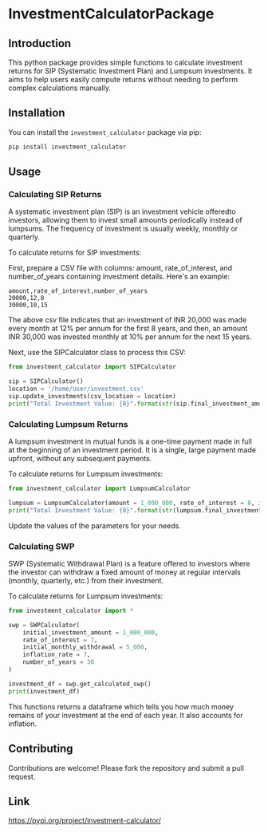 # InvestmentCalculatorPackage
## Introduction

This python package provides simple functions to calculate investment returns for SIP (Systematic Investment Plan) and Lumpsum investments. It aims to help users easily compute returns without needing to perform complex calculations manually.

## Installation

You can install the `investment_calculator` package via pip:

```bash
pip install investment_calculator
```

## Usage

### Calculating SIP Returns

A systematic investment plan (SIP) is an investment vehicle offeredto investors, allowing them to invest small amounts periodically instead of lumpsums. The frequency of investment is usually weekly, monthly or quarterly.

To calculate returns for SIP investments:

First, prepare a CSV file with columns: amount, rate_of_interest, and number_of_years containing investment details. Here's an example:

```csv
amount,rate_of_interest,number_of_years
20000,12,8
30000,10,15
```
The above csv file indicates that an investment of INR 20,000 was made every month at 12% per annum for the first 8 years, and then, an amount INR 30,000 was invested monthly at 10% per annum for the next 15 years. 

Next, use the SIPCalculator class to process this CSV:

```python
from investment_calculator import SIPCalculator

sip = SIPCalculator()
location = '/home/user/investment.csv'
sip.update_investments(csv_location = location)
print("Total Investment Value: {0}".format(str(sip.final_investment_amount))
```

### Calculating Lumpsum Returns

A lumpsum investment in mutual funds is a one-time payment made in full at the beginning of an investment period. It is a single, large payment made upfront, without any subsequent payments.

To calculate returns for Lumpsum investments:

```python
from investment_calculator import LumpsumCalculator

lumpsum = LumpsumCalculator(amount = 1_000_000, rate_of_interest = 8, investment_term_in_years = 15)
print("Total Investment Value: {0}".format(str(lumpsum.final_investment_amount))
```

Update the values of the parameters for your needs.

### Calculating SWP

SWP (Systematic Withdrawal Plan) is a feature offered to investors where the investor can withdraw a fixed amount of money at regular intervals (monthly, quarterly, etc.) from their investment.

To calculate returns for Lumpsum investments:
```python
from investment_calculator import *

swp = SWPCalculator(
    initial_investment_amount = 1_000_000,
    rate_of_interest = 7,
    initial_monthly_withdrawal = 5_000,
    inflation_rate = 7,
    number_of_years = 30
)

investment_df = swp.get_calculated_swp()
print(investment_df)
```

This functions returns a dataframe which tells you how much money remains of your investment at the end of each year. It also accounts for inflation.

## Contributing
Contributions are welcome! Please fork the repository and submit a pull request.

## Link
https://pypi.org/project/investment-calculator/
